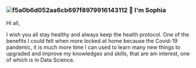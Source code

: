 ### ![f5a0b6d052aa6cb697f8979916143112](https://user-images.githubusercontent.com/86232890/123932956-23a49600-d9bc-11eb-9695-5408cdb19aad.gif) 👋 I'm Sophia



Hi all,

I wish you all stay healthy and always keep the health protocol. 
One of the benefits I could felt when more locked at home because the Covid-19 pandemic, it is much more time I can used to learn many new things to upgraded and improve my knowledges and skills, that are am interest, one of which is in Data Science.


<!--
**ladyayasophia/ladyayasophia** is a ✨ _special_ ✨ repository because its `README.md` (this file) appears on your GitHub profile.

Here are some ideas to get you started:

- 🔭 I’m currently working on ...

- 🌱 I’m currently learning ...
- 👯 I’m looking to collaborate on ...
- 🤔 I’m looking for help with ...
- 💬 Ask me about ...
- 📫 How to reach me: ...
- 😄 Pronouns: ...
- ⚡ Fun fact: ...
-->

